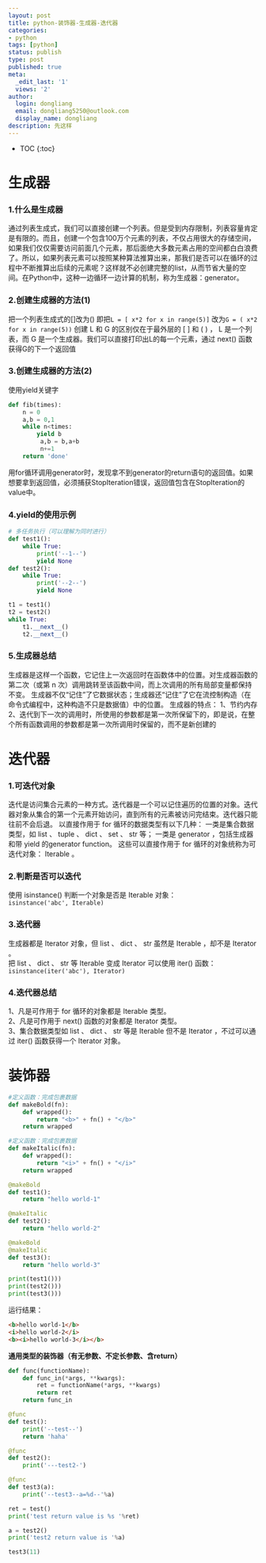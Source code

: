 ```yaml
---
layout: post
title: python-装饰器-生成器-迭代器
categories:
- python
tags: [python]
status: publish
type: post
published: true
meta:
  _edit_last: '1'
  views: '2'
author:
  login: dongliang
  email: dongliang5250@outlook.com
  display_name: dongliang
description: 先这样
---
```

* TOC
{:toc}
# 生成器
### 1.什么是生成器
通过列表生成式，我们可以直接创建一个列表。但是受到内存限制，列表容量肯定是有限的。而且，创建一个包含100万个元素的列表，不仅占用很大的存储空间，如果我们仅仅需要访问前面几个元素，那后面绝大多数元素占用的空间都白白浪费了。所以，如果列表元素可以按照某种算法推算出来，那我们是否可以在循环的过程中不断推算出后续的元素呢？这样就不必创建完整的list，从而节省大量的空间。在Python中，这种一边循环一边计算的机制，称为生成器：generator。

### 2.创建生成器的方法(1)
把一个列表生成式的[]改为()
即把`L = [ x*2 for x in range(5)]`
改为`G = ( x*2 for x in range(5))`
创建 L 和 G 的区别仅在于最外层的 [ ] 和 ( ) ， L 是一个列表，而 G 是一个生成器。我们可以直接打印出L的每一个元素，通过 next() 函数获得G的下一个返回值

### 3.创建生成器的方法(2)
使用yield关键字
~~~python
def fib(times):
    n = 0
    a,b = 0,1
    while n<times:
        yield b
         a,b = b,a+b
         n+=1
    return 'done'
~~~
用for循环调用generator时，发现拿不到generator的return语句的返回值。如果想要拿到返回值，必须捕获StopIteration错误，返回值包含在StopIteration的value中。


### 4.yield的使用示例
~~~python
# 多任务执行（可以理解为同时进行）
def test1():
	while True:
		print('--1--')
		yield None
def test2():
	while True:
		print('--2--')
		yield None

t1 = test1()
t2 = test2()
while True:
	t1.__next__()
	t2.__next__()
~~~

### 5.生成器总结
生成器是这样一个函数，它记住上一次返回时在函数体中的位置。对生成器函数的第二次（或第 n 次）调用跳转至该函数中间，而上次调用的所有局部变量都保持不变。
生成器不仅“记住”了它数据状态；生成器还“记住”了它在流控制构造（在命令式编程中，这种构造不只是数据值）中的位置。
生成器的特点：
1、节约内存
2、迭代到下一次的调用时，所使用的参数都是第一次所保留下的，即是说，在整个所有函数调用的参数都是第一次所调用时保留的，而不是新创建的

#  迭代器
### 1.可迭代对象
迭代是访问集合元素的一种方式。迭代器是一个可以记住遍历的位置的对象。迭代器对象从集合的第一个元素开始访问，直到所有的元素被访问完结束。迭代器只能往前不会后退。
以直接作用于 for 循环的数据类型有以下几种：
一类是集合数据类型，如 list 、 tuple 、 dict 、 set 、 str 等；
一类是 generator ，包括生成器和带 yield 的generator function。
这些可以直接作用于 for 循环的对象统称为可迭代对象： Iterable 。  

### 2.判断是否可以迭代  
使用 isinstance() 判断一个对象是否是 Iterable 对象：  
`isinstance('abc', Iterable)`  

### 3.迭代器
生成器都是 Iterator 对象，但 list 、 dict 、 str 虽然是 Iterable ，却不是 Iterator 。  
把 list 、 dict 、 str 等 Iterable 变成 Iterator 可以使用 iter() 函数：  
`isinstance(iter('abc'), Iterator)`  

### 4.迭代器总结  
1、凡是可作用于 for 循环的对象都是 Iterable 类型。  
2、凡是可作用于 next() 函数的对象都是 Iterator 类型。  
3、集合数据类型如 list 、 dict 、 str 等是 Iterable 但不是 Iterator ，不过可以通过 iter() 函数获得一个 Iterator 对象。  

# 装饰器
~~~python
#定义函数：完成包裹数据
def makeBold(fn):
    def wrapped():
        return "<b>" + fn() + "</b>"
    return wrapped

#定义函数：完成包裹数据
def makeItalic(fn):
    def wrapped():
        return "<i>" + fn() + "</i>"
    return wrapped

@makeBold
def test1():
    return "hello world-1"

@makeItalic
def test2():
    return "hello world-2"

@makeBold
@makeItalic
def test3():
    return "hello world-3"

print(test1()))
print(test2()))
print(test3()))
~~~
运行结果：
~~~html
<b>hello world-1</b>
<i>hello world-2</i>
<b><i>hello world-3</i></b>
~~~

**通用类型的装饰器（有无参数、不定长参数、含return）**
~~~python
def func(functionName):
	def func_in(*args, **kwargs):
		ret = functionName(*args, **kwargs)
		return ret
	return func_in

@func
def test():
	print('--test--')
	return 'haha'

@func
def test2():
	print('---test2-')

@func
def test3(a):
	print('--test3--a=%d--'%a)

ret = test()
print('test return value is %s '%ret)

a = test2()
print('test2 return value is '%a)

test3(11)
~~~
